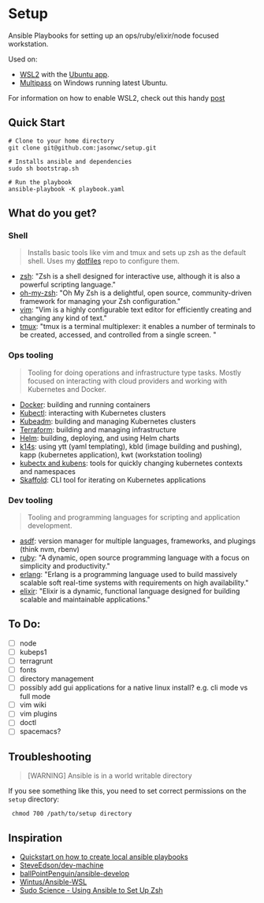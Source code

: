 # Setup
Ansible Playbooks for setting up an ops/ruby/elixir/node focused workstation.

Used on:
- [WSL2](https://devblogs.microsoft.com/commandline/announcing-wsl-2/) with the [Ubuntu app](https://www.microsoft.com/en-us/p/ubuntu/9nblggh4msv6?activetab=pivot:overviewtab).
- [Multipass](https://github.com/CanonicalLtd/multipass) on Windows running latest Ubuntu.

For information on how to enable WSL2, check out this handy [post](https://www.thomasmaurer.ch/2019/06/install-wsl-2-on-windows-10/?source=post_page---------------------------)
## Quick Start

```
# Clone to your home directory
git clone git@github.com:jasonwc/setup.git

# Installs ansible and dependencies
sudo sh bootstrap.sh

# Run the playbook
ansible-playbook -K playbook.yaml
```

## What do you get?

### Shell

> Installs basic tools like vim and tmux and sets up zsh as the default shell. Uses my [dotfiles](https://github.com/jasonwc/dotfiles) repo to configure them.

- [zsh](http://zsh.sourceforge.net/): "Zsh is a shell designed for interactive use, although it is also a powerful scripting language."
- [oh-my-zsh](https://ohmyz.sh/): "Oh My Zsh is a delightful, open source, community-driven framework for managing your Zsh configuration."
- [vim](https://www.vim.org/): "Vim is a highly configurable text editor for efficiently creating and changing any kind of text."
- [tmux](https://github.com/tmux/tmux): "tmux is a terminal multiplexer: it enables a number of terminals to be created, accessed, and controlled from a single screen. "

### Ops tooling

> Tooling for doing operations and infrastructure type tasks. Mostly focused on interacting with cloud providers and working with Kubernetes and Docker.

- [Docker](https://www.docker.com/): building and running containers
- [Kubectl](https://kubernetes.io/): interacting with Kubernetes clusters
- [Kubeadm](https://github.com/kubernetes/kubeadm): building and managing Kubernetes clusters
- [Terraform](https://www.terraform.io/): building and managing infrastructure
- [Helm](https://helm.sh): building, deploying, and using Helm charts
- [k14s](https://k14s.io/): using ytt (yaml templating), kbld (image building and pushing), kapp (kubernetes application), kwt (workstation tooling)
- [kubectx and kubens](https://kubectx.dev): tools for quickly changing kubernetes contexts and namespaces
- [Skaffold](https://github.com/GoogleContainerTools/skaffold): CLI tool for iterating on Kubernetes applications

### Dev tooling

> Tooling and programming languages for scripting and application development.

- [asdf](https://asdf-vm.com/#/): version manager for multiple languages, frameworks, and plugings (think nvm, rbenv)
- [ruby](https://www.ruby-lang.org/en/): "A dynamic, open source programming language with a focus on simplicity and productivity."
- [erlang](https://www.erlang.org/): "Erlang is a programming language used to build massively scalable soft real-time systems with requirements on high availability."
- [elixir](https://elixir-lang.org/): "Elixir is a dynamic, functional language designed for building scalable and maintainable applications."

## To Do:

- [ ] node
- [ ] kubeps1
- [ ] terragrunt
- [ ] fonts
- [ ] directory management
- [ ] possibly add gui applications for a native linux install? e.g. cli mode vs full mode
- [ ] vim wiki
- [ ] vim plugins
- [ ] doctl
- [ ] spacemacs?

## Troubleshooting

>  [WARNING] Ansible is in a world writable directory

If you see something like this, you need to set correct permissions on the `setup` directory:

```
 chmod 700 /path/to/setup directory
```

## Inspiration
- [Quickstart on how to create local ansible playbooks](https://www.tricksofthetrades.net/2017/10/02/ansible-local-playbooks/)
- [SteveEdson/dev-machine](https://github.com/SteveEdson/dev-machine)
- [ballPointPenguin/ansible-develop](https://github.com/ballPointPenguin/ansible-develop)
- [Wintus/Ansible-WSL](https://github.com/Wintus/Ansible-WSL)
- [Sudo Science - Using Ansible to Set Up Zsh](https://sudo-science.com/using-ansible-to-set-up-zsh/)

